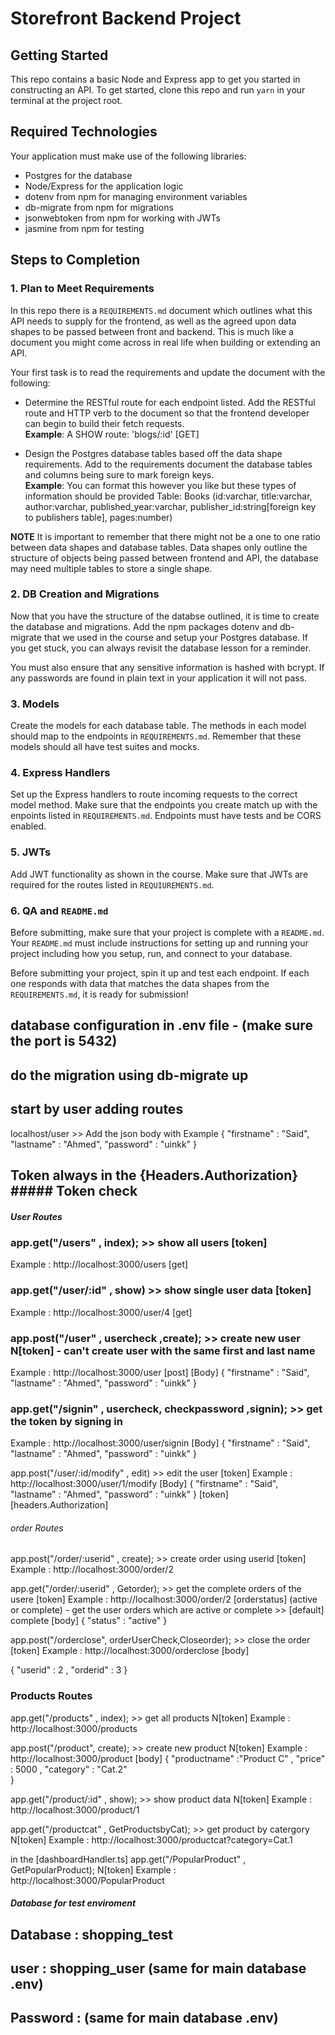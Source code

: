 # Storefront Backend Project

## Getting Started

This repo contains a basic Node and Express app to get you started in constructing an API. To get started, clone this repo and run `yarn` in your terminal at the project root.

## Required Technologies
Your application must make use of the following libraries:
- Postgres for the database
- Node/Express for the application logic
- dotenv from npm for managing environment variables
- db-migrate from npm for migrations
- jsonwebtoken from npm for working with JWTs
- jasmine from npm for testing

## Steps to Completion

### 1. Plan to Meet Requirements

In this repo there is a `REQUIREMENTS.md` document which outlines what this API needs to supply for the frontend, as well as the agreed upon data shapes to be passed between front and backend. This is much like a document you might come across in real life when building or extending an API. 

Your first task is to read the requirements and update the document with the following:
- Determine the RESTful route for each endpoint listed. Add the RESTful route and HTTP verb to the document so that the frontend developer can begin to build their fetch requests.    
**Example**: A SHOW route: 'blogs/:id' [GET] 

- Design the Postgres database tables based off the data shape requirements. Add to the requirements document the database tables and columns being sure to mark foreign keys.   
**Example**: You can format this however you like but these types of information should be provided
Table: Books (id:varchar, title:varchar, author:varchar, published_year:varchar, publisher_id:string[foreign key to publishers table], pages:number)

**NOTE** It is important to remember that there might not be a one to one ratio between data shapes and database tables. Data shapes only outline the structure of objects being passed between frontend and API, the database may need multiple tables to store a single shape. 

### 2.  DB Creation and Migrations

Now that you have the structure of the databse outlined, it is time to create the database and migrations. Add the npm packages dotenv and db-migrate that we used in the course and setup your Postgres database. If you get stuck, you can always revisit the database lesson for a reminder. 

You must also ensure that any sensitive information is hashed with bcrypt. If any passwords are found in plain text in your application it will not pass.

### 3. Models

Create the models for each database table. The methods in each model should map to the endpoints in `REQUIREMENTS.md`. Remember that these models should all have test suites and mocks.

### 4. Express Handlers

Set up the Express handlers to route incoming requests to the correct model method. Make sure that the endpoints you create match up with the enpoints listed in `REQUIREMENTS.md`. Endpoints must have tests and be CORS enabled. 

### 5. JWTs

Add JWT functionality as shown in the course. Make sure that JWTs are required for the routes listed in `REQUIUREMENTS.md`.

### 6. QA and `README.md`

Before submitting, make sure that your project is complete with a `README.md`. Your `README.md` must include instructions for setting up and running your project including how you setup, run, and connect to your database. 

Before submitting your project, spin it up and test each endpoint. If each one responds with data that matches the data shapes from the `REQUIREMENTS.md`, it is ready for submission!


## database configuration in .env file  - (make sure the port is 5432)
## do the migration using db-migrate up 
## start by user adding routes 
localhost/user >>  Add the json body with 
Example 
{
    "firstname" : "Said",
    "lastname" : "Ahmed",
    "password" : "uinkk"
}
## Token always in the {Headers.Authorization} ##### Token check 

#####                 User Routes 
### app.get("/users" , index); >> show all users [token] 
Example : http://localhost:3000/users [get]

### app.get("/user/:id" , show) >> show single user data [token]
Example : http://localhost:3000/user/4 [get] 


### app.post("/user" , usercheck ,create); >> create new user N[token] - can't create user with the same first and last name 
Example : http://localhost:3000/user [post]
[Body]
{
    "firstname" : "Said",
    "lastname" : "Ahmed",
    "password" : "uinkk"
}

### app.get("/signin" , usercheck, checkpassword ,signin); >> get the token by signing in 
Example : http://localhost:3000/user/signin 
[Body]
{
    "firstname" : "Said",
    "lastname" : "Ahmed",
    "password" : "uinkk"
}


app.post("/user/:id/modify"  , edit) >> edit the user [token]
Example : http://localhost:3000/user/1/modify 
[Body]
{
    "firstname" : "Said",
    "lastname" : "Ahmed",
    "password" : "uinkk"
}
[token] [headers.Authorization]


######                 order Routes
app.post("/order/:userid" , create); >> create order using userid [token]
Example : http://localhost:3000/order/2

app.get("/order/:userid" , Getorder); >> get the complete orders of the usere [token]
Example : http://localhost:3000/order/2
[orderstatus] (active or complete) - get the user orders which are active or complete >> [default] complete 
[body]
{
    "status" : "active"
}

app.post("/orderclose", orderUserCheck,Closeorder); >> close the order [token]
Example : http://localhost:3000/orderclose
[body]

{
    "userid" : 2 ,
    "orderid" : 3
}

### Products Routes
app.get("/products" , index); >> get all products N[token]
Example : http://localhost:3000/products

app.post("/product", create); >> create new product N[token]
Example : http://localhost:3000/product
[body]
{
    "productname" :"Product C" , 
    "price" : 5000 ,
    "category" : "Cat.2"   
}


app.get("/product/:id" , show); >> show product data N[token]
Example : http://localhost:3000/product/1

app.get("/productcat" , GetProductsbyCat);  >> get product by catergory N[token]
Example : http://localhost:3000/productcat?category=Cat.1

in the [dashboardHandler.ts]
app.get("/PopularProduct" , GetPopularProduct); N[token]
Example : http://localhost:3000/PopularProduct




#####           Database for test enviroment 
## Database :  shopping_test 
## user : shopping_user (same for main database .env)
## Password : (same for main database .env)
